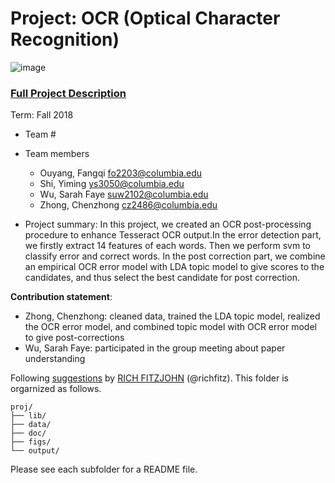 # Project: OCR (Optical Character Recognition) 

![image](figs/intro.png)

### [Full Project Description](doc/project4_desc.md)

Term: Fall 2018

+ Team #
+ Team members
	+ Ouyang, Fangqi  fo2203@columbia.edu
	+ Shi, Yiming  ys3050@columbia.edu
	+ Wu, Sarah Faye suw2102@columbia.edu
	+ Zhong, Chenzhong  cz2486@columbia.edu

+ Project summary: In this project, we created an OCR post-processing procedure to enhance Tesseract OCR output.In the error detection part, we firstly extract 14 features of each words. Then we perform svm to classify error and correct words. In the post correction part, we combine an empirical OCR error model with LDA topic model to give scores to the candidates, and thus select the best candidate for post correction.
	
**Contribution statement**: 
+ Zhong, Chenzhong: cleaned data, trained the LDA topic model, realized the OCR error model, and combined topic model with OCR error model to give post-corrections
+ Wu, Sarah Faye: participated in the group meeting about paper understanding

  



Following [suggestions](http://nicercode.github.io/blog/2013-04-05-projects/) by [RICH FITZJOHN](http://nicercode.github.io/about/#Team) (@richfitz). This folder is orgarnized as follows.

```
proj/
├── lib/
├── data/
├── doc/
├── figs/
└── output/
```

Please see each subfolder for a README file.
